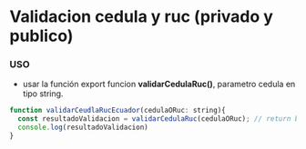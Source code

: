 # Validacion cedula y ruc (privado y publico)
###  USO

- usar la función export funcion **validarCedulaRuc()**, parametro cedula en tipo string.

```javascript
function validarCeudlaRucEcuador(cedulaORuc: string){
  const resultadoValidacion = validarCedulaRuc(cedulaORuc); // return boolean
  console.log(resultadoValidacion)
}
```
